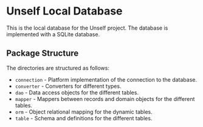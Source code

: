 # Unself Local Database

This is the local database for the Unself project. The database is implemented with a SQLite database.

## Package Structure

The directories are structured as follows:

* `connection` - Platform implementation of the connection to the database.
* `converter` - Converters for different types.
* `dao` - Data access objects for the different tables.
* `mapper` - Mappers between records and domain objects for the different tables.
* `orm` - Object relational mapping for the dynamic tables.
* `table` - Schema and definitions for the different tables.
